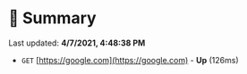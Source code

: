 # 📖 Summary
Last updated: **4/7/2021, 4:48:38 PM**

- `GET` [https://google.com](https://google.com) - **Up** (126ms)
